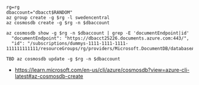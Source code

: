 ```
rg=rg
dbaccount="dbacct$RANDOM"
az group create -g $rg -l swedencentral
az cosmosdb create -g $rg -n $dbaccount
```

```
az cosmosdb show -g $rg -n $dbaccount | grep -E 'documentEndpoint|id'
  "documentEndpoint": "https://dbacct25226.documents.azure.com:443/",
  "id": "/subscriptions/dummys-1111-1111-1111-111111111111/resourceGroups/rg/providers/Microsoft.DocumentDB/databaseAccounts/dbacct25226",
```

```  
TBD az cosmosdb update -g $rg -n $dbaccount
```

- https://learn.microsoft.com/en-us/cli/azure/cosmosdb?view=azure-cli-latest#az-cosmosdb-create
